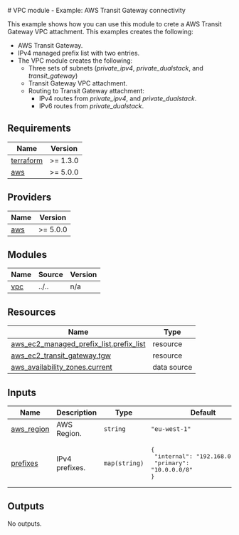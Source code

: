 <!-- BEGIN_TF_DOCS -->
# VPC module - Example: AWS Transit Gateway connectivity

This example shows how you can use this module to crete a AWS Transit Gateway VPC attachment. This examples creates the following:

* AWS Transit Gateway.
* IPv4 managed prefix list with two entries.
* The VPC module creates the following:
  * Three sets of subnets (*private\_ipv4*, *private\_dualstack*, and *transit\_gateway*)
  * Transit Gateway VPC attachment.
  * Routing to Transit Gateway attachment:
    * IPv4 routes from *private\_ipv4*, and *private\_dualstack*.
    * IPv6 routes from *private\_dualstack*.

## Requirements

| Name | Version |
|------|---------|
| <a name="requirement_terraform"></a> [terraform](#requirement\_terraform) | >= 1.3.0 |
| <a name="requirement_aws"></a> [aws](#requirement\_aws) | >= 5.0.0 |

## Providers

| Name | Version |
|------|---------|
| <a name="provider_aws"></a> [aws](#provider\_aws) | >= 5.0.0 |

## Modules

| Name | Source | Version |
|------|--------|---------|
| <a name="module_vpc"></a> [vpc](#module\_vpc) | ../.. | n/a |

## Resources

| Name | Type |
|------|------|
| [aws_ec2_managed_prefix_list.prefix_list](https://registry.terraform.io/providers/hashicorp/aws/latest/docs/resources/ec2_managed_prefix_list) | resource |
| [aws_ec2_transit_gateway.tgw](https://registry.terraform.io/providers/hashicorp/aws/latest/docs/resources/ec2_transit_gateway) | resource |
| [aws_availability_zones.current](https://registry.terraform.io/providers/hashicorp/aws/latest/docs/data-sources/availability_zones) | data source |

## Inputs

| Name | Description | Type | Default | Required |
|------|-------------|------|---------|:--------:|
| <a name="input_aws_region"></a> [aws\_region](#input\_aws\_region) | AWS Region. | `string` | `"eu-west-1"` | no |
| <a name="input_prefixes"></a> [prefixes](#input\_prefixes) | IPv4 prefixes. | `map(string)` | <pre>{<br/>  "internal": "192.168.0.0/16",<br/>  "primary": "10.0.0.0/8"<br/>}</pre> | no |

## Outputs

No outputs.
<!-- END_TF_DOCS -->